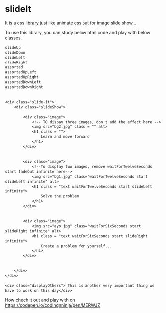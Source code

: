 # slideIt
It is a css library just like animate css but for image slide show...


To use this library, you can study below html code and play with below classes.

  	slideUp
  	slideDown
  	slideLeft
  	slideRight
  	assorted
  	assortedUpLeft
  	assortedUpRight
  	assortedDownLeft
  	assortedDownRight
  	

	<div class="slide-it">
		<div class="slideShow">

			<div class="image">
				<!-- TO dispay three images, don't add the effect here -->
				<img src="bg2.jpg" class = "" alt>
				<h1 class = "">
					Learn and move forward
				</h1>
			</div>


			<div class="image">
				<!--To display two images, remove waitForTwelveSeconds start fadeOut infinite here--> 
				<img src="bg1.jpg" class="waitForTwelveSeconds start slideLeft infinite" alt>
				<h1 class = "text waitForTwelveSeconds start slideLeft infinite">
					Solve the problem
				</h1>
			</div>


			<div class="image">
				<img src="ayo.jpg" class="waitForSixSeconds start slideRight infinite" alt>
				<h1 class = "text waitForSixSeconds start slideRight infinite">
					Create a problem for yourself...
				</h1>
			</div>


		</div>
	</div>

	<div class="displayOthers"> This is another very important thing we have to work on this day</div>


How chech it out and play with on https://codepen.io/codingnninja/pen/MERWJZ

